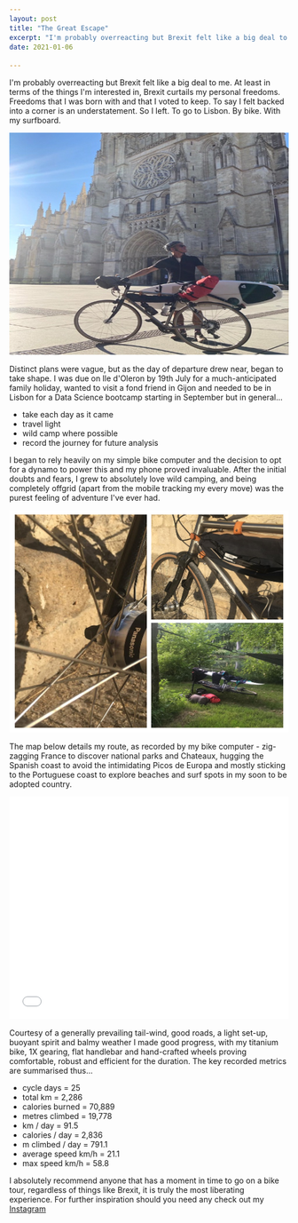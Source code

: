 ```yaml
---
layout: post
title: "The Great Escape"
excerpt: "I'm probably overreacting but Brexit felt like a big deal to me..."
date: 2021-01-06

---
```


I'm probably overreacting but Brexit felt like a big deal to me. At least in terms of the things I'm interested in, Brexit curtails my personal freedoms. Freedoms that I was born with and that I voted to keep. To say I felt backed into a corner is an understatement. So I left. To go to Lisbon. By bike. With my surfboard.

<p align='center'>
  <img src='/assets/bordeaux.jpg' height="400" width="100%"/>
</p>

Distinct plans were vague, but as the day of departure drew near, began to take shape. I was due on Ile d'Oleron by 19th July for a much-anticipated family holiday, wanted to visit a fond friend in Gijon and needed to be in Lisbon for a Data Science bootcamp starting in September but in general...

  * take each day as it came
  * travel light
  * wild camp where possible
  * record the journey for future analysis

I began to rely heavily on my simple bike computer and the decision to opt for a dynamo to power this and my phone proved invaluable. After the initial doubts and fears, I grew to absolutely love wild camping, and being completely offgrid (apart from the mobile tracking my every move) was the purest feeling of adventure I've ever had.

<p align='center'>
  <img src='/assets/dynamo-collage.jpg' height="400" width="100%"/>
</p>

The map below details my route, as recorded by my bike computer - zig-zagging France to discover national parks and Chateaux, hugging the Spanish coast to avoid the intimidating Picos de Europa and mostly sticking to the Portuguese coast to explore beaches and surf spots in my soon to be adopted country.

<div class="iframe-holder">
    <iframe src="/assets/osm.html" loading="lazy" frameborder="0" height="400" width="100%"></iframe>
</div>

Courtesy of a generally prevailing tail-wind, good roads, a light set-up, buoyant spirit and balmy weather I made good progress, with my titanium bike, 1X gearing, flat handlebar and hand-crafted wheels proving comfortable, robust and efficient for the duration. The key recorded metrics are summarised thus...

  * cycle days = 25
  * total km = 2,286
  * calories burned = 70,889
  * metres climbed = 19,778
  * km / day = 91.5
  * calories / day = 2,836
  * m climbed / day = 791.1
  * average speed km/h = 21.1
  * max speed km/h = 58.8

I absolutely recommend anyone that has a moment in time to go on a bike tour, regardless of things like Brexit, it is truly the most liberating experience. For further inspiration should you need any check out my [Instagram](https://www.instagram.com/data_scapes/)